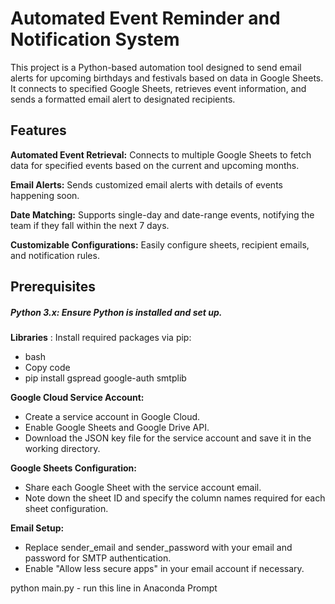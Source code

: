 # **Automated Event Reminder and Notification System**
This project is a Python-based automation tool designed to send email alerts for upcoming birthdays and festivals based on data in Google Sheets. It connects to specified Google Sheets, retrieves event information, and sends a formatted email alert to designated recipients.

## **Features**
**Automated Event Retrieval:**
    Connects to multiple Google Sheets to fetch data for specified events based on the current and upcoming months.
    
**Email Alerts:** 
    Sends customized email alerts with details of events happening soon.
    
**Date Matching:**
    Supports single-day and date-range events, notifying the team if they fall within the next 7 days.
    
**Customizable Configurations:** 
    Easily configure sheets, recipient emails, and notification rules.

## **Prerequisites**
##### Python 3.x: Ensure Python is installed and set up.
**Libraries** : Install required packages via pip:
* bash
* Copy code
* pip install gspread google-auth smtplib
  
**Google Cloud Service Account:**
* Create a service account in Google Cloud.
* Enable Google Sheets and Google Drive API.
* Download the JSON key file for the service account and save it in the working directory.
  
**Google Sheets Configuration:**
* Share each Google Sheet with the service account email.
* Note down the sheet ID and specify the column names required for each sheet configuration.
  
**Email Setup:**
* Replace sender_email and sender_password with your email and password for SMTP authentication.
* Enable "Allow less secure apps" in your email account if necessary.


python main.py - run this line in Anaconda Prompt 
